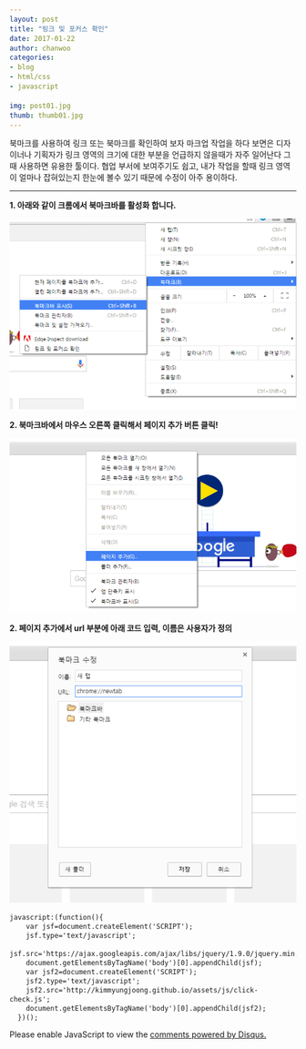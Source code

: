 ```yaml
---
layout: post
title: "링크 및 포커스 확인"
date: 2017-01-22
author: chanwoo
categories:
- blog
- html/css
- javascript

img: post01.jpg
thumb: thumb01.jpg
---
```


북마크를 사용하여 링크 또는 북마크를 확인하여 보자
마크업 작업을 하다 보면은 디자이너나 기획자가 링크 영역의 크기에 대한 부분을 언급하지 않을때가 자주 일어난다
그때 사용하면 유용한 툴이다. 협업 부서에 보여주기도 쉽고, 내가 작업을 할때 링크 영역이 얼마나 잡혀있는지
한눈에 볼수 있기 때문에 수정이 아주 용이하다.

---

**1. 아래와 같이 크롬에서 북마크바를 활성화 합니다.**

![북마크바 활성화](/assets/img/blog/link01.png)

**2. 북마크바에서 마우스 오른쪽 클릭해서 페이지 추가 버튼 클릭!**

![북마크바 페이지 추가](/assets/img/blog/link02.png)

**2. 페이지 추가에서 url 부분에 아래 코드 입력, 이름은 사용자가 정의**

![북마크바 페이지 추가](/assets/img/blog/link03.png)


    javascript:(function(){
        var jsf=document.createElement('SCRIPT');
        jsf.type='text/javascript';
        jsf.src='https://ajax.googleapis.com/ajax/libs/jquery/1.9.0/jquery.min.js';
        document.getElementsByTagName('body')[0].appendChild(jsf);
        var jsf2=document.createElement('SCRIPT');
        jsf2.type='text/javascript';
        jsf2.src='http://kimmyungjoong.github.io/assets/js/click-check.js';
        document.getElementsByTagName('body')[0].appendChild(jsf2);
      })();


<div id="disqus_thread"></div>

<script type="text/javascript">
(function() { // DON'T EDIT BELOW THIS LINE
  var d = document, s = d.createElement('script');
  s.src = '//https-pcwpower-github-io.disqus.com/embed.js';
  s.setAttribute('data-timestamp', +new Date());
  (d.head || d.body).appendChild(s);
  })();
</script>
<noscript>Please enable JavaScript to view the <a href="https://disqus.com/?ref_noscript">comments powered by Disqus.</a></noscript>